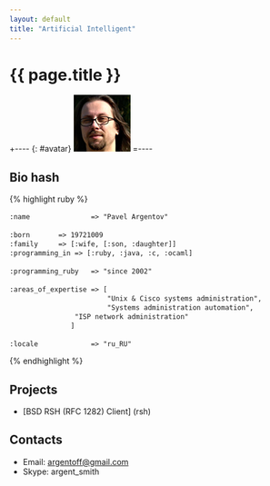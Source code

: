 ```yaml
---
layout: default
title: "Artificial Intelligent"
---
```


{{ page.title }}                        
================

+---- {: #avatar}
<img src="/pics/1032204.jpg" class="avatar_pic" />
=----

Bio hash
---------
{% highlight ruby %}

    :name               => "Pavel Argentov"

    :born		=> 19721009
    :family		=> [:wife, [:son, :daughter]] 
    :programming_in	=> [:ruby, :java, :c, :ocaml]

    :programming_ruby	=> "since 2002"

    :areas_of_expertise	=> [
                            "Unix & Cisco systems administration",
                            "Systems administration automation",
		            "ISP network administration"
		           ]

    :locale             => "ru_RU"

{% endhighlight %}

Projects
--------

* [BSD RSH (RFC 1282) Client] (rsh)

Contacts
--------

 - Email: <argentoff@gmail.com>
 - Skype: argent_smith

